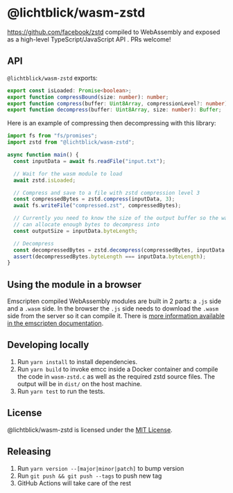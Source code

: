 # @lichtblick/wasm-zstd

https://github.com/facebook/zstd compiled to WebAssembly and exposed as a high-level TypeScript/JavaScript API . PRs welcome!

## API

`@lichtblick/wasm-zstd` exports:

```typescript
export const isLoaded: Promise<boolean>;
export function compressBound(size: number): number;
export function compress(buffer: Uint8Array, compressionLevel?: number): Buffer;
export function decompress(buffer: Uint8Array, size: number): Buffer;
```

Here is an example of compressing then decompressing with this library:

```js
import fs from "fs/promises";
import zstd from "@lichtblick/wasm-zstd";

async function main() {
  const inputData = await fs.readFile("input.txt");

  // Wait for the wasm module to load
  await zstd.isLoaded;

  // Compress and save to a file with zstd compression level 3
  const compressedBytes = zstd.compress(inputData, 3);
  await fs.writeFile("compressed.zst", compressedBytes);

  // Currently you need to know the size of the output buffer so the wasm runtime
  // can allocate enough bytes to decompress into
  const outputSize = inputData.byteLength;

  // Decompress
  const decompressedBytes = zstd.decompress(compressedBytes, inputData.byteLength);
  assert(decompressedBytes.byteLength === inputData.byteLength);
}
```

## Using the module in a browser

Emscripten compiled WebAssembly modules are built in 2 parts: a `.js` side and a `.wasm` side. In the browser the `.js` side needs to download the `.wasm` side from the server so it can compile it. There is [more information available in the emscripten documentation](https://kripken.github.io/emscripten-site/docs/compiling/Deploying-Pages.html).

## Developing locally

1. Run `yarn install` to install dependencies.
2. Run `yarn build` to invoke emcc inside a Docker container and compile the code in `wasm-zstd.c` as well as the required zstd source files. The output will be in `dist/` on the host machine.
3. Run `yarn test` to run the tests.

## License

@lichtblick/wasm-zstd is licensed under the [MIT License](https://opensource.org/licenses/MIT).

## Releasing

1. Run `yarn version --[major|minor|patch]` to bump version
2. Run `git push && git push --tags` to push new tag
3. GitHub Actions will take care of the rest